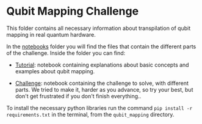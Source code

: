 # Qubit Mapping Challenge

This folder contains all necessary information about transpilation of qubit mapping in real quantum hardware. 

In the [notebooks](notebooks) folder you will find the files that contain the different parts of the challenge. Inside the folder you can find:

- [Tutorial](notebooks/Tutorial.ipynb): notebook containing explanations about basic concepts and examples about qubit mapping.

- [Challenge](notebooks/Challenge.ipynb): notebook containing the challenge to solve, with different parts. We tried to make it, harder as you advance, so try your best, but don't get frustrated if you don't finish everything..

To install the necessary python libraries run the command ```pip install -r requirements.txt``` in the terminal, from the `qubit_mapping` directory.